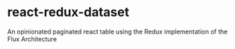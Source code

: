 # react-redux-dataset
An opinionated paginated react table using the Redux implementation of the Flux Architecture
